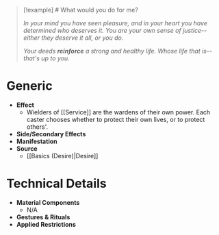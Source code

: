> [!example] # What would you do for me?
> 
> *In your mind you have seen pleasure, and in your heart you have determined who deserves it. You are your own sense of justice--either they deserve it all, or you do.*
> 
>*Your deeds **reinforce** a strong and healthy life. Whose life that is--that's up to you.*

# Generic

- **Effect**
	- Wielders of [[Service]] are the wardens of their own power. Each caster chooses whether to protect their own lives, or to protect others'.
- **Side/Secondary Effects**
- **Manifestation**
- **Source**
	- [[Basics (Desire)|Desire]]

# Technical Details

- **Material Components**
	- N/A
- **Gestures & Rituals**
- **Applied Restrictions**